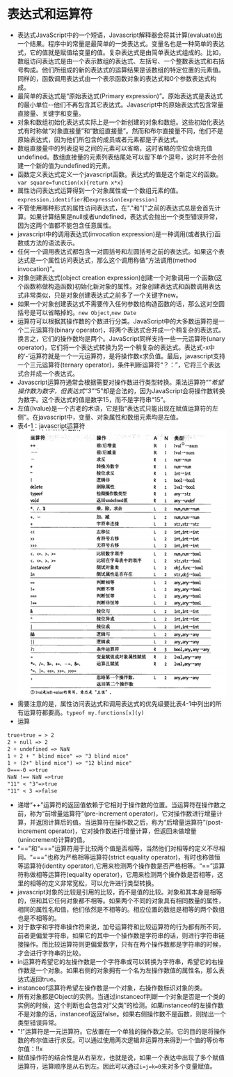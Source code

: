 # 表达式和运算符
* 表达式JavaScript中的一个短语，Javascript解释器会将其计算(evaluate)出一个结果。程序中的常量是最简单的一类表达式。变量名也是一种简单的表达式，它的值就是赋值给变量的值。复杂表达式是由简单表达式组成的。比如，数组访问表达式是由一个表示数组的表达式、左括号、一个整数表达式和右括号构成。他们所组成的新的表达式的运算结果是该数组的特定位置的元素值。同样的，函数调用表达式由一个表示函数对象的表达式和0个参数表达式构成。
* 最简单的表达式是“原始表达式(Primary expression)”。原始表达式是表达式的最小单位--他们不再包含其它表达式。Javascript中的原始表达式包含常量直接量、关键字和变量。
* 对象和数组初始化表达式实际上是一个新创建的对象和数组。这些初始化表达式有时称做“对象直接量”和“数组直接量”。然而和布尔直接量不同，他们不是原始表达式，因为他们所包含的成员或者元素都是子表达式。
* 数组直接量中的列表逗号之间的元素可以省略，这时省略的空位会填充值undefined。数组直接量的元素列表结尾处可以留下单个逗号，这时并不会创建一个新的值为undefined的元素。
* 函数定义表达式定义一个javascript函数。表达式的值是这个新定义的函数。`var square=function(x){return x*x}`
* 属性访问表达式运算得到一个对象属性或一个数组元素的值。`expression.identifier`和`expression[expression]`
* 不管使用哪种形式的属性访问表达式，在"."和"["之前的表达式总是会首先计算。如果计算结果是null或者undefined，表达式会抛出一个类型错误异常，因为这两个值都不能包含任意属性。
* javascript中的调用表达式(invocation expression)是一种调用(或者执行)函数或方法的语法表示。
* 任何一个调用表达式都包含一对圆括号和左圆括号之前的表达式。如果这个表达式是一个属性访问表达式，那么这个调用称做“方法调用(method invocation)”。
* 对象创建表达式(object creation expression)创建一个对象调用一个函数(这个函数称做构造函数)初始化新对象的属性。对象创建表达式和函数调用表达式非常类似，只是对象创建表达式之前多了一个关键字new。
* 如果一个对象创建表达式不需要传入任何参数给构造函数的话，那么这对空圆括号是可以省略掉的。`new Object`,`new Date`
* 运算符可以根据其操作数的个数进行分类。JavaScript中的大多数运算符是一个二元运算符(binary operator)，将两个表达式合并成一个稍复杂的表达式。换言之，它们的操作数均是两个。JavaScript同样支持一些一元运算符(unary operator)，它们将一个表达式转换为另一个稍复杂的表达式。表达式-x中的‘-’运算符就是一个一元运算符，是将操作数x求负值。最后，javascript支持一个三元运算符(ternary operator)，条件判断运算符“？：”，它将三个表达式合并成一个表达式。
* Javascript运算符通常会根据需要对操作数进行类型转换。乘法运算符“*”希望操作数为数字，但表达式“3”*“5”却是合法的，因为JavaScript会将操作数转换为数字。这个表达式的值是数字15，而不是字符串“15”。
* 左值(lvalue)是一个古老的术语，它是指“表达式只能出现在赋值运算符的左侧”。在javascript中，变量、对象属性和数组元素均是左值。
* 表4-1：javascript运算符![javascript-operator.png](./images/javascript-operator.png)
* 需要注意的是，属性访问表达式和调用表达式的优先级要比表4-1中列出的所有运算符都要高。`typeof my.functions[x](y)`
* 运算
```
true+true = > 2
2 + null => 2
2 + undefined => NaN
1 + 2 + " blind mice" => "3 blind mice"
1 + (2+" blind mice") => "12 blind mice"
0===-0 =>true
NaN !== NaN =>true
"11" < "3"=>true
"11" < 3 =>false
```
* 递增“++”运算符的返回值依赖于它相对于操作数的位置。当运算符在操作数之前，称为“前增量运算符”(pre-increment operator)，它对操作数进行增量计算，并返回计算后的值。当运算符在操作数之后，称为“后增量运算符”(post-increment operator)，它对操作数进行增量计算，但返回未做增量(unincrement)计算的值。
* “==”和“===”运算符用于比较两个值是否相等，当然他们对相等的定义不尽相同。“===”也称为严格相等运算符(strict equality operator)，有时也称做恒等运算符(identity operator),它用来检测两个操作数是否严格相等。“==”运算符称做相等运算符(equality operator)，它用来检测两个操作数是否相等，这里的相等的定义非常宽松，可以允许进行类型转换。
* javascript对象的比较是引用的比较，而不是值的比较。对象和其本身是相等的，但和其它任何对象都不相等。如果两个不同的对象具有相同数量的属性，相同的属性名和值，他们依然是不相等的。相应位置的数组是相等的两个数组也是不相等的。
* 对于数字和字符串操作符来说，加号运算符和比较运算符的行为都有所不同，前者更偏爱字符串，如果它的其中一个操作数是字符串的话，则进行字符串链接操作。而比较运算符则更偏爱数字，只有在两个操作数都是字符串的时候，才会进行字符串的比较。
* in运算符希望它的左操作数是一个字符串或可以转换为字符串，希望它的右操作数是一个对象。如果右侧的对象拥有一个名为左操作数值的属性名，那么表达式返回true。
* instanceof运算符希望左操作数是一个对象，右操作数标识对象的类。
* 所有对象都是Object的实例。当通过instanceof判断一个对象是否是一个类的实例的时候，这个判断也会包含对“父类”的检测。如果instanceof的左操作数不是对象的话，instanceof返回false。如果右侧操作数不是函数，则抛出一个类型错误异常。
* "!"运算符是一元运算符。它放置在一个单独的操作数之前。它的目的是将操作数的布尔值进行求反。可以通过使用两次逻辑非运算符来得到一个值的等价布尔值：!!x
* 赋值操作符的结合性是从右至左，也就是说，如果一个表达中出现了多个赋值运算符，运算顺序是从右到左。因此可以通过`i=j=k=0`来对多个变量赋值。

